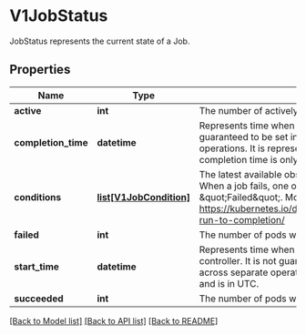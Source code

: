 # V1JobStatus

JobStatus represents the current state of a Job.
## Properties
Name | Type | Description | Notes
------------ | ------------- | ------------- | -------------
**active** | **int** | The number of actively running pods. | [optional] 
**completion_time** | **datetime** | Represents time when the job was completed. It is not guaranteed to be set in happens-before order across separate operations. It is represented in RFC3339 form and is in UTC. The completion time is only set when the job finishes successfully. | [optional] 
**conditions** | [**list[V1JobCondition]**](V1JobCondition.md) | The latest available observations of an object&#39;s current state. When a job fails, one of the conditions will have type &#x3D;&#x3D; \&quot;Failed\&quot;. More info: https://kubernetes.io/docs/concepts/workloads/controllers/jobs-run-to-completion/ | [optional] 
**failed** | **int** | The number of pods which reached phase Failed. | [optional] 
**start_time** | **datetime** | Represents time when the job was acknowledged by the job controller. It is not guaranteed to be set in happens-before order across separate operations. It is represented in RFC3339 form and is in UTC. | [optional] 
**succeeded** | **int** | The number of pods which reached phase Succeeded. | [optional] 

[[Back to Model list]](../README.md#documentation-for-models) [[Back to API list]](../README.md#documentation-for-api-endpoints) [[Back to README]](../README.md)


